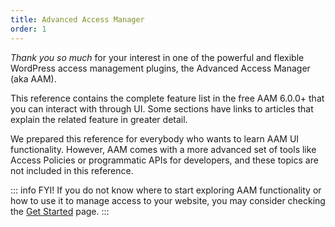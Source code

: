 ```yaml
---
title: Advanced Access Manager
order: 1
---
```


_Thank you so much_ for your interest in one of the powerful and flexible WordPress access management plugins, the Advanced Access Manager (aka AAM).

This reference contains the complete feature list in the free AAM 6.0.0+ that you can interact with through UI. Some sections have links to articles that explain the related feature in greater detail.

We prepared this reference for everybody who wants to learn AAM UI functionality. However, AAM comes with a more advanced set of tools like Access Policies or programmatic APIs for developers, and these topics are not included in this reference.

::: info FYI!
If you do not know where to start exploring AAM functionality or how to use it to manage access to your website, you may consider checking the [Get Started](/get-started) page.
:::